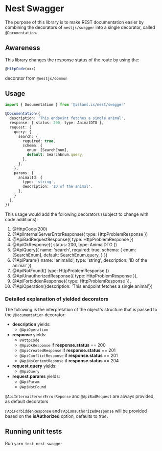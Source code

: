 <!-- gitbook-navigation: "Swagger" -->

# Nest Swagger

The purpose of this library is to make REST documentation easier by combining
the decorators of `nestjs/swagger` into a single decorator, called
`@Documentation`.

## Awareness

This library changes the response status of the route by using the:

```typescript
@HttpCode(xxx)
```

decorator from `@nestjs/common`

## Usage

```typescript
import { Documentation } from '@island.is/nest/swagger'

@Documentation({
  description: 'This endpoint fetches a single animal',
  response: { status: 200, type: AnimalDTO },
  request: {
    query: {
      search: {
        required: true,
        schema: {
          enum: [SearchEnum],
          default: SearchEnum.query,
        },
      },
    },
    params: {
      animalId: {
        type: 'string',
        description: 'ID of the animal',
      },
    }
  },
})
```

This usage would add the following decorators (subject to change with code additions):

1. @HttpCode(200)
2. @ApiInternalServerErrorResponse({ type: HttpProblemResponse })
3. @ApiBadRequestResponse({ type: HttpProblemResponse })
4. @ApiOkResponse({ status: 200, type: AnimalDTO })
5. @ApiQuery({ name: 'search', required: true, schema: { enum: [SearchEnum], default: SearchEnum.query, } })
6. @ApiParam({ name: 'animalId', type: 'string', description: 'ID of the animal' })
7. @ApiNotFound({ type: HttpProblemResponse })
8. @ApiUnauthorizedResponse({ type: HttpProblemResponse }),
9. @ApiForbiddenResponse({ type: HttpProblemResponse }),
10. @ApiOperation({description: 'This endpoint fetches a single animal'})

### Detailed explanation of yielded decorators

The following is the interpretation of the object's structure that is passed to the `@Documentation` decorator:

- **description** yields:
  - `@ApiOperation`
- **response** yields:
  - `@HttpCode`
  - `@ApiOkResponse` if **response.status** == 200
  - `@ApiCreatedResponse` if **response.status** == 201
  - `@ApiConflictResponse` if **response.status** == 201
  - `@ApiNoContentReponse` if **response.status** == 204
- **request.query** yields:
  - `@ApiQuery`
- **request.params** yields:
  - `@ApiParam`
  - `@ApiNotFound`

`@ApiInternalServerErrorReponse` and `@ApiBadRequest` are always provided, as default decorators

`@ApiForbiddenResponse` and `@ApiUnauthorizedResponse` will be provided based on the **isAuthorized** option, defaults to *true*.

## Running unit tests

Run `yarn test nest-swagger`
